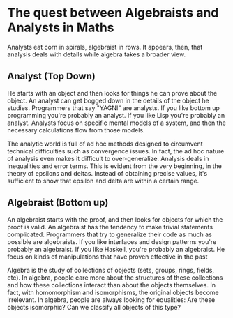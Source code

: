 # The quest between Algebraists and Analysts in Maths

Analysts eat corn in spirals, algebraist in rows. It appears, then,
that analysis deals with details while algebra takes a broader view.

## Analyst (Top Down)

He starts with an object and then looks for things he can prove about
the object. An analyst can get bogged down in the details of the
object he studies. Programmers that say "YAGNI" are analysts. If you
like bottom up programming you're probably an analyst. If you like
Lisp you're probably an analyst. Analysts focus on specific mental
models of a system, and then the necessary calculations flow from
those models.

The analytic world is full of ad hoc methods designed to circumvent
technical difficulties such as convergence issues. In fact, the ad hoc
nature of analysis even makes it difficult to over-generalize.
Analysis deals in inequalities and error terms. This is evident from
the very beginning, in the theory of epsilons and deltas. Instead of
obtaining precise values, it's sufficient to show that epsilon and
delta are within a certain range.

## Algebraist (Bottom up)

An algebraist starts with the proof, and then looks for objects for
which the proof is valid. An algebraist has the tendency to make
trivial statements complicated. Programmers that try to generalize
their code as much as possible are algebraists. If you like interfaces
and design patterns you're probably an algebraist. If you like
Haskell, you're probably an algebraist. He focus on kinds of
manipulations that have proven effective in the past

Algebra is the study of collections of objects (sets, groups, rings,
fields, etc). In algebra, people care more about the structures of
these collections and how these collections interact than about the
objects themselves. In fact, with homomorphism and isomorphisms, the
original objects become irrelevant. In algebra, people are always
looking for equalities: Are these objects isomorphic? Can we classify
all objects of this type?
